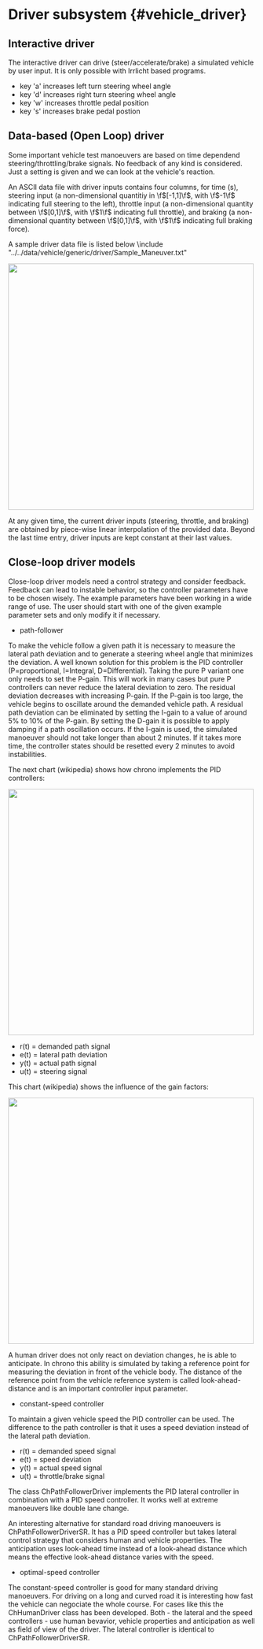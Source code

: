 Driver subsystem {#vehicle_driver}
==================================

## Interactive driver

The interactive driver can drive (steer/accelerate/brake) a simulated vehicle by user input. It is only possible with Irrlicht based programs.
- key 'a' increases left turn steering wheel angle
- key 'd' increases right turn steering wheel angle
- key 'w' increases throttle pedal position
- key 's' increases brake pedal postion

## Data-based (Open Loop) driver
Some important vehicle test manoeuvers are based on time dependend steering/throttling/brake signals. No feedback of any kind is considered. Just a setting is given and we can look at the vehicle's reaction.

An ASCII data file with driver inputs contains four columns, for time (s), steering input (a non-dimensional quantitiy in \f$[-1,1]\f$, with \f$-1\f$ indicating full steering to the left), throttle input (a non-dimensional quantity between \f$[0,1]\f$, with \f$1\f$ indicating full throttle), and braking (a non-dimensional quantity between \f$[0,1]\f$, with \f$1\f$ indicating full braking force).

A sample driver data file is listed below
\include "../../data/vehicle/generic/driver/Sample_Maneuver.txt"

<img src="http://www.projectchrono.org/assets/manual/vehicle/curves/DataDriver.png" width="500" />

At any given time, the current driver inputs (steering, throttle, and braking) are obtained by piece-wise linear interpolation of the provided data.  Beyond the last time entry, driver inputs are kept constant at their last values.


## Close-loop driver models

Close-loop driver models need a control strategy and consider feedback. Feedback can lead to instable behavior, so the controller parameters have to be chosen wisely. The example parameters have been working in a wide range of use. The user should start with one of the given example parameter sets and only modify it if necessary.

- path-follower

To make the vehicle follow a given path it is necessary to measure the lateral path deviation and to generate a steering wheel angle that minimizes the deviation. A well known solution for this problem is the PID controller (P=proportional, I=Integral, D=Differential). Taking the pure P variant one only needs to set the P-gain. This will work in many cases but pure P controllers can never reduce the lateral deviation to zero. The residual deviation decreases with increasing P-gain. If the P-gain is too large, the vehicle begins to oscillate around the demanded vehicle path. A residual path deviation can be eliminated by setting the I-gain to a value of around 5% to 10% of the P-gain. By setting the D-gain it is possible to apply damping if a path oscillation occurs. If the I-gain is used, the simulated manoeuver should not take longer than about 2 minutes. If it takes more time, the controller states should be resetted every 2 minutes to avoid instabilities.

The next chart (wikipedia) shows how chrono implements the PID controllers:

<img src="https://upload.wikimedia.org/wikipedia/commons/thumb/4/43/PID_en.svg/2880px-PID_en.svg.png" width="500"/>

- r(t) = demanded path signal
- e(t) = lateral path deviation
- y(t) = actual path signal
- u(t) = steering signal

This chart (wikipedia) shows the influence of the gain factors:

<img src="https://upload.wikimedia.org/wikipedia/commons/3/33/PID_Compensation_Animated.gif" width="500"/>

A human driver does not only react on deviation changes, he is able to anticipate. In chrono this ability is simulated by taking a reference point for measuring the deviation in front of the vehicle body. The distance of the reference point from the vehicle reference system is called look-ahead-distance and is an important controller input parameter.

- constant-speed controller

To maintain a given vehicle speed the PID controller can be used. The difference to the path controller is that it uses a speed deviation instead of the lateral path deviation. 

- r(t) = demanded speed signal
- e(t) = speed deviation
- y(t) = actual speed signal
- u(t) = throttle/brake signal

The class ChPathFollowerDriver implements the PID lateral controller in combination with a PID speed controller. It works well at extreme manoeuvers like double lane change.

An interesting alternative for standard road driving manoeuvers is ChPathFollowerDriverSR. It has a PID speed controller but takes lateral control strategy that considers human and vehicle properties. The anticipation uses look-ahead time instead of a look-ahead distance which means the effective look-ahead distance varies with the speed.

- optimal-speed controller

The constant-speed controller is good for many standard driving manoeuvers. For driving on a long and curved road it is interesting how fast the vehicle can negociate the whole course. For cases like this the ChHumanDriver class has been developed. Both - the lateral and the speed controllers - use human bevavior, vehicle properties and anticipation as well as field of view of the driver. The lateral controller is identical to ChPathFollowerDriverSR.



